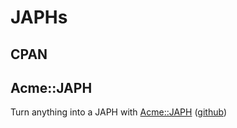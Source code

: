 # JAPHs


## CPAN

## Acme::JAPH
Turn anything into a JAPH with [Acme::JAPH](https://github.com/gitpan/Acme-JAPH) ([github](https://github.com/gitpan/Acme-JAPH))

